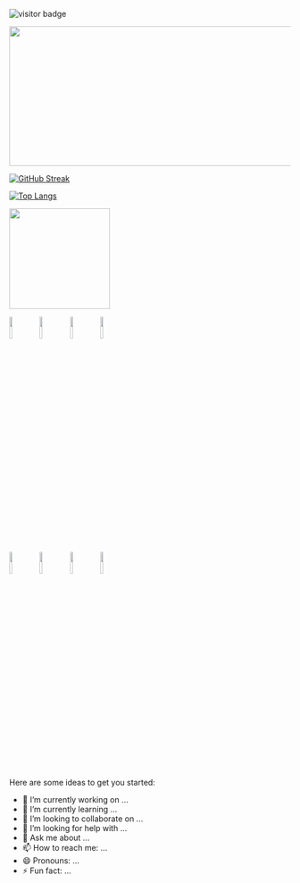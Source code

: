 
![visitor badge](https://visitor-badge.glitch.me/badge?page_id=devuserpp.visitor-badge&left_color=red&right_color=green) 
<div align="center">
  <img src="https://media1.giphy.com/media/lbcLMX9B6sTsGjUmS3/giphy.gif" width="850" height="250"/>
</div>

[![GitHub Streak](http://github-readme-streak-stats.herokuapp.com?user=devuserpp&theme=dark&background=000000)](https://git.io/streak-stats)

[![Top Langs](https://github-readme-stats.vercel.app/api/top-langs/?username=devuserpp&layout=compact&theme=vision-friendly-dark)](https://github.com/devuserpp/github-readme-stats)


<img height="180em" src="https://github-readme-stats.vercel.app/api?username=devuserpp&show_icons=true&hide_border=true&&count_private=true&include_all_commits=true" />








<!--
**devuserPP/devuserpp** is a ✨ _special_ ✨ repository because its `README.md` (this file) appears on your GitHub profile.
-->


<code><img width="10%" src="https://www.vectorlogo.zone/logos/flutterio/flutterio-icon.svg"></code>
<code><img width="10%" src="https://www.vectorlogo.zone/logos/java/java-ar21.svg"></code>
<code><img width="10%" src="https://www.vectorlogo.zone/logos/w3_html5/w3_html5-ar21.svg"></code>
<code><img width="10%" src="https://www.vectorlogo.zone/logos/w3_css/w3_css-ar21.svg"></code>


<br />
<code><img width="10%" src="https://www.vectorlogo.zone/logos/reactjs/reactjs-ar21.svg"></code>
<code><img width="10%" src="https://www.vectorlogo.zone/logos/git-scm/git-scm-ar21.svg"></code>
<code><img width="10%" src="https://www.vectorlogo.zone/logos/github/github-ar21.svg"></code>
<code><img width="10%" src="https://www.vectorlogo.zone/logos/canva/canva-ar21.svg"></code>
          
Here are some ideas to get you started:

- 🔭 I’m currently working on ...
- 🌱 I’m currently learning ...
- 👯 I’m looking to collaborate on ...
- 🤔 I’m looking for help with ...
- 💬 Ask me about ...
- 📫 How to reach me: ...
- 😄 Pronouns: ...
- ⚡ Fun fact: ...

